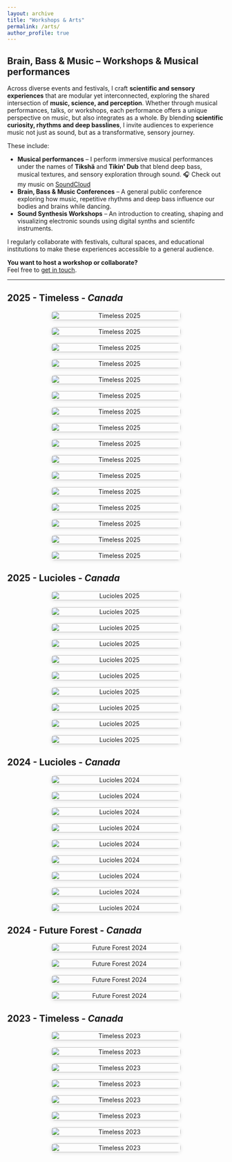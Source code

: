 ```yaml
---
layout: archive
title: "Workshops & Arts"
permalink: /arts/
author_profile: true
---
```


## Brain, Bass & Music – Workshops & Musical performances

Across diverse events and festivals, I craft **scientific and sensory experiences** that are modular yet interconnected, exploring the shared intersection of **music, science, and perception**. Whether through musical performances, talks, or workshops, each performance offers a unique perspective on music, but also integrates as a whole. By blending **scientific curiosity, rhythms and deep basslines**, I invite audiences to experience music not just as sound, but as a transformative, sensory journey.

These include:

- **Musical performances** – I perform immersive musical performances under the names of **Tikshä** and **Tikin' Dub** that blend deep bass, musical textures, and sensory exploration through sound.
  🎧 Check out my music on [SoundCloud](https://soundcloud.com/tiksha)
- **Brain, Bass & Music Conferences** – A general public conference exploring how music, repetitive rhythms and deep bass influence our bodies and brains while dancing.
- **Sound Synthesis Workshops** – An introduction to creating, shaping and visualizing electronic sounds using digital synths and scientifc instruments.

  
I regularly collaborate with festivals, cultural spaces, and educational institutions to make these experiences accessible to a general audience.

**You want to host a workshop or collaborate?**  
Feel free to [get in touch](mailto:etienne.abassi@gmail.com).

---
## 2025 - Timeless - *Canada*
<div style="display: flex; flex-wrap: wrap; gap: 16px; justify-content: center;">
  
<div style="flex: 1 1 300px; max-width: 300px; text-align: center;">
  <a href="/images/2025_Timeless/1_Affiche.jpg" target="_blank">
    <img src="/images/2025_Timeless/1_Affiche.jpg" alt="Timeless 2025" style="width: 100%; height: auto; border-radius: 8px; box-shadow: 0 2px 8px rgba(0,0,0,0.1);">
  </a>
</div>

<div style="flex: 1 1 300px; max-width: 300px; text-align: center;">
  <a href="/images/2025_Timeless/2_vignette1.jpg" target="_blank">
    <img src="/images/2025_Timeless/2_vignette1.jpg" alt="Timeless 2025" style="width: 100%; height: auto; border-radius: 8px; box-shadow: 0 2px 8px rgba(0,0,0,0.1);">
  </a>
</div>


<div style="flex: 1 1 300px; max-width: 300px; text-align: center;">
  <a href="/images/2025_Timeless/3_vignette2.jpg" target="_blank">
    <img src="/images/2025_Timeless/3_vignette2.jpg" alt="Timeless 2025" style="width: 100%; height: auto; border-radius: 8px; box-shadow: 0 2px 8px rgba(0,0,0,0.1);">
  </a>
</div>


<div style="flex: 1 1 300px; max-width: 300px; text-align: center;">
  <a href="/images/2025_Timeless/4_vignette3.jpg" target="_blank">
    <img src="/images/2025_Timeless/4_vignette3.jpg" alt="Timeless 2025" style="width: 100%; height: auto; border-radius: 8px; box-shadow: 0 2px 8px rgba(0,0,0,0.1);">
  </a>
</div>


<div style="flex: 1 1 300px; max-width: 300px; text-align: center;">
  <a href="/images/2025_Timeless/5_program.jpg" target="_blank">
    <img src="/images/2025_Timeless/5_program.jpg" alt="Timeless 2025" style="width: 100%; height: auto; border-radius: 8px; box-shadow: 0 2px 8px rgba(0,0,0,0.1);">
  </a>
</div>


<div style="flex: 1 1 300px; max-width: 300px; text-align: center;">
  <a href="/images/2025_Timeless/5_conf1.jpg" target="_blank">
    <img src="/images/2025_Timeless/5_conf1.jpg" alt="Timeless 2025" style="width: 100%; height: auto; border-radius: 8px; box-shadow: 0 2px 8px rgba(0,0,0,0.1);">
  </a>
</div>


<div style="flex: 1 1 300px; max-width: 300px; text-align: center;">
  <a href="/images/2025_Timeless/6_conf2.jpg" target="_blank">
    <img src="/images/2025_Timeless/6_conf2.jpg" alt="Timeless 2025" style="width: 100%; height: auto; border-radius: 8px; box-shadow: 0 2px 8px rgba(0,0,0,0.1);">
  </a>
</div>


<div style="flex: 1 1 300px; max-width: 300px; text-align: center;">
  <a href="/images/2025_Timeless/7_set2.jpg" target="_blank">
    <img src="/images/2025_Timeless/7_set2.jpg" alt="Timeless 2025" style="width: 100%; height: auto; border-radius: 8px; box-shadow: 0 2px 8px rgba(0,0,0,0.1);">
  </a>
</div>


<div style="flex: 1 1 300px; max-width: 300px; text-align: center;">
  <a href="/images/2025_Timeless/8_set3.jpg" target="_blank">
    <img src="/images/2025_Timeless/8_set3.jpg" alt="Timeless 2025" style="width: 100%; height: auto; border-radius: 8px; box-shadow: 0 2px 8px rgba(0,0,0,0.1);">
  </a>
</div>


<div style="flex: 1 1 300px; max-width: 300px; text-align: center;">
  <a href="/images/2025_Timeless/9_set1.jpg" target="_blank">
    <img src="/images/2025_Timeless/9_set1.jpg" alt="Timeless 2025" style="width: 100%; height: auto; border-radius: 8px; box-shadow: 0 2px 8px rgba(0,0,0,0.1);">
  </a>
</div>


<div style="flex: 1 1 300px; max-width: 300px; text-align: center;">
  <a href="/images/2025_Timeless/10_set5.jpg" target="_blank">
    <img src="/images/2025_Timeless/10_set5.jpg" alt="Timeless 2025" style="width: 100%; height: auto; border-radius: 8px; box-shadow: 0 2px 8px rgba(0,0,0,0.1);">
  </a>
</div>


<div style="flex: 1 1 300px; max-width: 300px; text-align: center;">
  <a href="/images/2025_Timeless/11_set6.jpg" target="_blank">
    <img src="/images/2025_Timeless/11_set6.jpg" alt="Timeless 2025" style="width: 100%; height: auto; border-radius: 8px; box-shadow: 0 2px 8px rgba(0,0,0,0.1);">
  </a>
</div>

<div style="flex: 1 1 300px; max-width: 300px; text-align: center;">
  <a href="/images/2025_Timeless/12_set7.jpg" target="_blank">
    <img src="/images/2025_Timeless/12_set7.jpg" alt="Timeless 2025" style="width: 100%; height: auto; border-radius: 8px; box-shadow: 0 2px 8px rgba(0,0,0,0.1);">
  </a>
</div>

<div style="flex: 1 1 300px; max-width: 300px; text-align: center;">
  <a href="/images/2025_Timeless/13_set8.jpg" target="_blank">
    <img src="/images/2025_Timeless/13_set8.jpg" alt="Timeless 2025" style="width: 100%; height: auto; border-radius: 8px; box-shadow: 0 2px 8px rgba(0,0,0,0.1);">
  </a>
</div>

<div style="flex: 1 1 300px; max-width: 300px; text-align: center;">
  <a href="/images/2025_Timeless/14_general3.jpg" target="_blank">
    <img src="/images/2025_Timeless/14_general3.jpg" alt="Timeless 2025" style="width: 100%; height: auto; border-radius: 8px; box-shadow: 0 2px 8px rgba(0,0,0,0.1);">
  </a>
</div>

<div style="flex: 1 1 300px; max-width: 300px; text-align: center;">
  <a href="/images/2025_Timeless/15_general1.jpg" target="_blank">
    <img src="/images/2025_Timeless/15_general1.jpg" alt="Timeless 2025" style="width: 100%; height: auto; border-radius: 8px; box-shadow: 0 2px 8px rgba(0,0,0,0.1);">
  </a>
</div>

</div>

## 2025 - Lucioles - *Canada*
<div style="display: flex; flex-wrap: wrap; gap: 16px; justify-content: center;">

<div style="flex: 1 1 300px; max-width: 300px; text-align: center;">
  <a href="/images/2025_Lucioles/1_Affiche.jpg" target="_blank">
    <img src="/images/2025_Lucioles/1_Affiche.jpg" alt="Lucioles 2025" style="width: 100%; height: auto; border-radius: 8px; box-shadow: 0 2px 8px rgba(0,0,0,0.1);">
  </a>
</div>

<div style="flex: 1 1 300px; max-width: 300px; text-align: center;">
  <a href="/images/2025_Lucioles/2_program.jpg" target="_blank">
    <img src="/images/2025_Lucioles/2_program.jpg" alt="Lucioles 2025" style="width: 100%; height: auto; border-radius: 8px; box-shadow: 0 2px 8px rgba(0,0,0,0.1);">
  </a>
</div>

<div style="flex: 1 1 300px; max-width: 300px; text-align: center;">
  <a href="/images/2025_Lucioles/3_set1.jpg" target="_blank">
    <img src="/images/2025_Lucioles/3_set1.jpg" alt="Lucioles 2025" style="width: 100%; height: auto; border-radius: 8px; box-shadow: 0 2px 8px rgba(0,0,0,0.1);">
  </a>
</div>

<div style="flex: 1 1 300px; max-width: 300px; text-align: center;">
  <a href="/images/2025_Lucioles/4_set2.jpg" target="_blank">
    <img src="/images/2025_Lucioles/4_set2.jpg" alt="Lucioles 2025" style="width: 100%; height: auto; border-radius: 8px; box-shadow: 0 2px 8px rgba(0,0,0,0.1);">
  </a>
</div>

<div style="flex: 1 1 300px; max-width: 300px; text-align: center;">
  <a href="/images/2025_Lucioles/5_set3.jpg" target="_blank">
    <img src="/images/2025_Lucioles/5_set3.jpg" alt="Lucioles 2025" style="width: 100%; height: auto; border-radius: 8px; box-shadow: 0 2px 8px rgba(0,0,0,0.1);">
  </a>
</div>

<div style="flex: 1 1 300px; max-width: 300px; text-align: center;">
  <a href="/images/2025_Lucioles/6_set4.jpg" target="_blank">
    <img src="/images/2025_Lucioles/6_set4.jpg" alt="Lucioles 2025" style="width: 100%; height: auto; border-radius: 8px; box-shadow: 0 2px 8px rgba(0,0,0,0.1);">
  </a>
</div>

<div style="flex: 1 1 300px; max-width: 300px; text-align: center;">
  <a href="/images/2025_Lucioles/7_set5.jpg" target="_blank">
    <img src="/images/2025_Lucioles/7_set5.jpg" alt="Lucioles 2025" style="width: 100%; height: auto; border-radius: 8px; box-shadow: 0 2px 8px rgba(0,0,0,0.1);">
  </a>
</div>

<div style="flex: 1 1 300px; max-width: 300px; text-align: center;">
  <a href="/images/2025_Lucioles/8_general1.jpg" target="_blank">
    <img src="/images/2025_Lucioles/8_general1.jpg" alt="Lucioles 2025" style="width: 100%; height: auto; border-radius: 8px; box-shadow: 0 2px 8px rgba(0,0,0,0.1);">
  </a>
</div>

<div style="flex: 1 1 300px; max-width: 300px; text-align: center;">
  <a href="/images/2025_Lucioles/9_general2.jpg" target="_blank">
    <img src="/images/2025_Lucioles/9_general2.jpg" alt="Lucioles 2025" style="width: 100%; height: auto; border-radius: 8px; box-shadow: 0 2px 8px rgba(0,0,0,0.1);">
  </a>
</div>

<div style="flex: 1 1 300px; max-width: 300px; text-align: center;">
  <a href="/images/2025_Lucioles/10_general3.jpg" target="_blank">
    <img src="/images/2025_Lucioles/10_general3.jpg" alt="Lucioles 2025" style="width: 100%; height: auto; border-radius: 8px; box-shadow: 0 2px 8px rgba(0,0,0,0.1);">
  </a>
</div>

</div>

## 2024 - Lucioles - *Canada*
<div style="display: flex; flex-wrap: wrap; gap: 16px; justify-content: center;">

<div style="flex: 1 1 300px; max-width: 300px; text-align: center;">
  <a href="/images/2024_Lucioles/1_Affiche.jpg" target="_blank">
    <img src="/images/2024_Lucioles/1_Affiche.jpg" alt="Lucioles 2024" style="width: 100%; height: auto; border-radius: 8px; box-shadow: 0 2px 8px rgba(0,0,0,0.1);">
  </a>
</div>

<div style="flex: 1 1 300px; max-width: 300px; text-align: center;">
  <a href="/images/2024_Lucioles/3_Program.jpg" target="_blank">
    <img src="/images/2024_Lucioles/3_Program.jpg" alt="Lucioles 2024" style="width: 100%; height: auto; border-radius: 8px; box-shadow: 0 2px 8px rgba(0,0,0,0.1);">
  </a>
</div>
<div style="flex: 1 1 300px; max-width: 300px; text-align: center;">
  <a href="/images/2024_Lucioles/5_set1.jpg" target="_blank">
    <img src="/images/2024_Lucioles/5_set1.jpg" alt="Lucioles 2024" style="width: 100%; height: auto; border-radius: 8px; box-shadow: 0 2px 8px rgba(0,0,0,0.1);">
  </a>
</div>
<div style="flex: 1 1 300px; max-width: 300px; text-align: center;">
  <a href="/images/2024_Lucioles/6_set2.jpg" target="_blank">
    <img src="/images/2024_Lucioles/6_set2.jpg" alt="Lucioles 2024" style="width: 100%; height: auto; border-radius: 8px; box-shadow: 0 2px 8px rgba(0,0,0,0.1);">
  </a>
</div>
<div style="flex: 1 1 300px; max-width: 300px; text-align: center;">
  <a href="/images/2024_Lucioles/7_general1.jpg" target="_blank">
    <img src="/images/2024_Lucioles/7_general1.jpg" alt="Lucioles 2024" style="width: 100%; height: auto; border-radius: 8px; box-shadow: 0 2px 8px rgba(0,0,0,0.1);">
  </a>
</div>
<div style="flex: 1 1 300px; max-width: 300px; text-align: center;">
  <a href="/images/2024_Lucioles/8_general2.jpg" target="_blank">
    <img src="/images/2024_Lucioles/8_general2.jpg" alt="Lucioles 2024" style="width: 100%; height: auto; border-radius: 8px; box-shadow: 0 2px 8px rgba(0,0,0,0.1);">
  </a>
</div>
<div style="flex: 1 1 300px; max-width: 300px; text-align: center;">
  <a href="/images/2024_Lucioles/10_general4.jpg" target="_blank">
    <img src="/images/2024_Lucioles/10_general4.jpg" alt="Lucioles 2024" style="width: 100%; height: auto; border-radius: 8px; box-shadow: 0 2px 8px rgba(0,0,0,0.1);">
  </a>
</div>
<div style="flex: 1 1 300px; max-width: 300px; text-align: center;">
  <a href="/images/2024_Lucioles/2_vignette.jpg" target="_blank">
    <img src="/images/2024_Lucioles/2_vignette.jpg" alt="Lucioles 2024" style="width: 100%; height: auto; border-radius: 8px; box-shadow: 0 2px 8px rgba(0,0,0,0.1);">
  </a>
</div>
<div style="flex: 1 1 300px; max-width: 300px; text-align: center;">
  <a href="/images/2024_Lucioles/4_workshop.jpg" target="_blank">
    <img src="/images/2024_Lucioles/4_workshop.jpg" alt="Lucioles 2024" style="width: 100%; height: auto; border-radius: 8px; box-shadow: 0 2px 8px rgba(0,0,0,0.1);">
  </a>
</div>

</div>

## 2024 - Future Forest - *Canada*
<div style="display: flex; flex-wrap: wrap; gap: 16px; justify-content: center;">

<div style="flex: 1 1 300px; max-width: 300px; text-align: center;">
  <a href="/images/2024_FF/1_affiche.jpg" target="_blank">
    <img src="/images/2024_FF/1_affiche.jpg" alt="Future Forest 2024" style="width: 100%; height: auto; border-radius: 8px; box-shadow: 0 2px 8px rgba(0,0,0,0.1);">
  </a>
</div>

<div style="flex: 1 1 300px; max-width: 300px; text-align: center;">
  <a href="/images/2024_FF/2_vignette.png" target="_blank">
    <img src="/images/2024_FF/2_vignette.png" alt="Future Forest 2024" style="width: 100%; height: auto; border-radius: 8px; box-shadow: 0 2px 8px rgba(0,0,0,0.1);">
  </a>
</div>
<div style="flex: 1 1 300px; max-width: 300px; text-align: center;">
  <a href="/images/2024_FF/3_general1.JPG" target="_blank">
    <img src="/images/2024_FF/3_general1.JPG" alt="Future Forest 2024" style="width: 100%; height: auto; border-radius: 8px; box-shadow: 0 2px 8px rgba(0,0,0,0.1);">
  </a>
</div>
<div style="flex: 1 1 300px; max-width: 300px; text-align: center;">
  <a href="/images/2024_FF/4_general2.jpeg" target="_blank">
    <img src="/images/2024_FF/4_general2.jpeg" alt="Future Forest 2024" style="width: 100%; height: auto; border-radius: 8px; box-shadow: 0 2px 8px rgba(0,0,0,0.1);">
  </a>
</div>

</div>

## 2023 - Timeless - *Canada*
<div style="display: flex; flex-wrap: wrap; gap: 16px; justify-content: center;">

<div style="flex: 1 1 300px; max-width: 300px; text-align: center;">
  <a href="/images/2023_Timeless/1_Affiche.jpg" target="_blank">
    <img src="/images/2023_Timeless/1_Affiche.jpg" alt="Timeless 2023" style="width: 100%; height: auto; border-radius: 8px; box-shadow: 0 2px 8px rgba(0,0,0,0.1);">
  </a>
</div>

<div style="flex: 1 1 300px; max-width: 300px; text-align: center;">
  <a href="/images/2023_Timeless/2_vignette.jpg" target="_blank">
    <img src="/images/2023_Timeless/2_vignette.jpg" alt="Timeless 2023" style="width: 100%; height: auto; border-radius: 8px; box-shadow: 0 2px 8px rgba(0,0,0,0.1);">
  </a>
</div>
<div style="flex: 1 1 300px; max-width: 300px; text-align: center;">
  <a href="/images/2023_Timeless/3_program.jpg" target="_blank">
    <img src="/images/2023_Timeless/3_program.jpg" alt="Timeless 2023" style="width: 100%; height: auto; border-radius: 8px; box-shadow: 0 2px 8px rgba(0,0,0,0.1);">
  </a>
</div>
<div style="flex: 1 1 300px; max-width: 300px; text-align: center;">
  <a href="/images/2023_Timeless/4_general.jpg" target="_blank">
    <img src="/images/2023_Timeless/4_general.jpg" alt="Timeless 2023" style="width: 100%; height: auto; border-radius: 8px; box-shadow: 0 2px 8px rgba(0,0,0,0.1);">
  </a>
</div>
<div style="flex: 1 1 300px; max-width: 300px; text-align: center;">
  <a href="/images/2023_Timeless/5_general.jpg" target="_blank">
    <img src="/images/2023_Timeless/5_general.jpg" alt="Timeless 2023" style="width: 100%; height: auto; border-radius: 8px; box-shadow: 0 2px 8px rgba(0,0,0,0.1);">
  </a>
</div>
<div style="flex: 1 1 300px; max-width: 300px; text-align: center;">
  <a href="/images/2023_Timeless/6_general.jpg" target="_blank">
    <img src="/images/2023_Timeless/6_general.jpg" alt="Timeless 2023" style="width: 100%; height: auto; border-radius: 8px; box-shadow: 0 2px 8px rgba(0,0,0,0.1);">
  </a>
</div>
<div style="flex: 1 1 300px; max-width: 300px; text-align: center;">
  <a href="/images/2023_Timeless/7_general.jpg" target="_blank">
    <img src="/images/2023_Timeless/7_general.jpg" alt="Timeless 2023" style="width: 100%; height: auto; border-radius: 8px; box-shadow: 0 2px 8px rgba(0,0,0,0.1);">
  </a>
</div>
<div style="flex: 1 1 300px; max-width: 300px; text-align: center;">
  <a href="/images/2023_Timeless/8_general.jpg" target="_blank">
    <img src="/images/2023_Timeless/8_general.jpg" alt="Timeless 2023" style="width: 100%; height: auto; border-radius: 8px; box-shadow: 0 2px 8px rgba(0,0,0,0.1);">
  </a>
</div>

</div>
